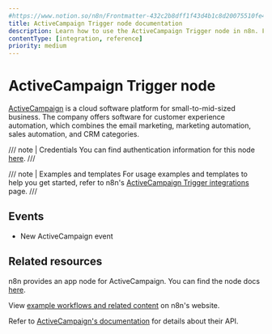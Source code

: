 ```yaml
---
#https://www.notion.so/n8n/Frontmatter-432c2b8dff1f43d4b1c8d20075510fe4
title: ActiveCampaign Trigger node documentation
description: Learn how to use the ActiveCampaign Trigger node in n8n. Follow technical documentation to integrate ActiveCampaign Trigger node into your workflows.
contentType: [integration, reference]
priority: medium
---
```


# ActiveCampaign Trigger node

[ActiveCampaign](https://www.activecampaign.com/) is a cloud software platform for small-to-mid-sized business. The company offers software for customer experience automation, which combines the email marketing, marketing automation, sales automation, and CRM categories.

/// note | Credentials
You can find authentication information for this node [here](/integrations/builtin/credentials/activecampaign.md).
///

///  note  | Examples and templates
For usage examples and templates to help you get started, refer to n8n's [ActiveCampaign Trigger integrations](https://n8n.io/integrations/activecampaign-trigger/) page.
///

## Events

* New ActiveCampaign event

## Related resources

n8n provides an app node for ActiveCampaign. You can find the node docs [here](/integrations/builtin/app-nodes/n8n-nodes-base.activecampaign.md).

View [example workflows and related content](https://n8n.io/integrations/activecampaign-trigger/) on n8n's website.

Refer to [ActiveCampaign's documentation](https://developers.activecampaign.com/reference/overview) for details about their API.
